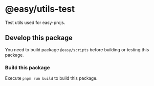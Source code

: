 # @easy/utils-test

Test utils used for easy-projs.

## Develop this package

You need to build package `@easy/scripts` before building or testing this package.

### Build this package

Execute `pnpm run build` to build this package.

